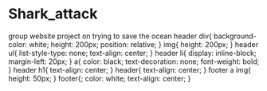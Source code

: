 # Shark_attack
group  website project on trying to save the ocean
header div{
    background-color: white;
    height: 200px;
    position: relative;
}
img{
    height: 200px;
}
header ul{
    list-style-type: none;
    text-align: center;
}
header li{
    display: inline-block;
    margin-left: 20px;
}
a{
    color: black;
    text-decoration: none;
    font-weight: bold;
}
header h1{
    text-align: center;
}
header{
    text-align: center;
}
footer a img{
    height: 50px;
}
footer{;
    color: white;
    text-align: center;
}
